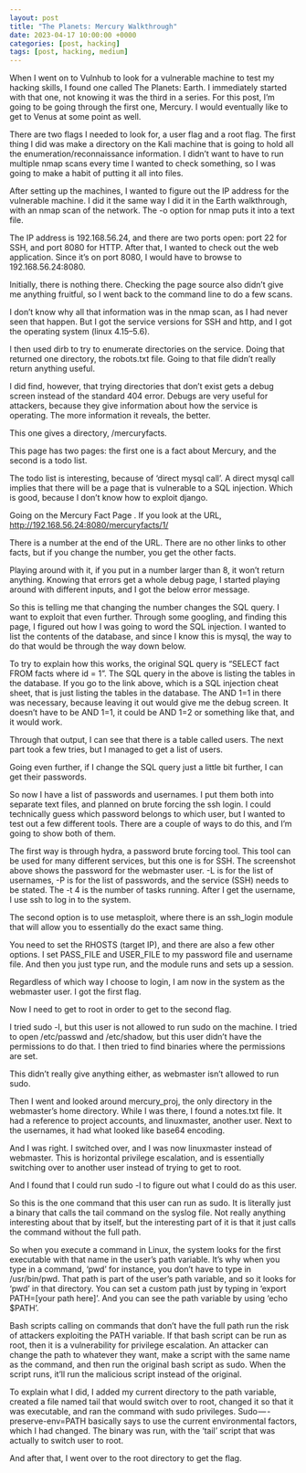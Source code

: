 ```yaml
---
layout: post
title: "The Planets: Mercury Walkthrough"
date: 2023-04-17 10:00:00 +0000
categories: [post, hacking]
tags: [post, hacking, medium]
---
```


When I went on to Vulnhub to look for a vulnerable machine to test my hacking skills, I found one called The Planets: Earth. I immediately started with that one, not knowing it was the third in a series. For this post, I’m going to be going through the first one, Mercury. I would eventually like to get to Venus at some point as well.


There are two flags I needed to look for, a user flag and a root flag. The first thing I did was make a directory on the Kali machine that is going to hold all the enumeration/reconnaissance information. I didn’t want to have to run multiple nmap scans every time I wanted to check something, so I was going to make a habit of putting it all into files.

After setting up the machines, I wanted to figure out the IP address for the vulnerable machine. I did it the same way I did it in the Earth walkthrough, with an nmap scan of the network. The -o option for nmap puts it into a text file.


The IP address is 192.168.56.24, and there are two ports open: port 22 for SSH, and port 8080 for HTTP. After that, I wanted to check out the web application. Since it’s on port 8080, I would have to browse to 192.168.56.24:8080.


Initially, there is nothing there. Checking the page source also didn’t give me anything fruitful, so I went back to the command line to do a few scans.


I don’t know why all that information was in the nmap scan, as I had never seen that happen. But I got the service versions for SSH and http, and I got the operating system (linux 4.15–5.6).

I then used dirb to try to enumerate directories on the service. Doing that returned one directory, the robots.txt file. Going to that file didn’t really return anything useful.


I did find, however, that trying directories that don’t exist gets a debug screen instead of the standard 404 error. Debugs are very useful for attackers, because they give information about how the service is operating. The more information it reveals, the better.


This one gives a directory, /mercuryfacts.


This page has two pages: the first one is a fact about Mercury, and the second is a todo list.


The todo list is interesting, because of ‘direct mysql call’. A direct mysql call implies that there will be a page that is vulnerable to a SQL injection. Which is good, because I don’t know how to exploit django.

Going on the Mercury Fact Page . If you look at the URL, http://192.168.56.24:8080/mercuryfacts/1/

There is a number at the end of the URL. There are no other links to other facts, but if you change the number, you get the other facts.



Playing around with it, if you put in a number larger than 8, it won’t return anything. Knowing that errors get a whole debug page, I started playing around with different inputs, and I got the below error message.



So this is telling me that changing the number changes the SQL query. I want to exploit that even further. Through some googling, and finding this page, I figured out how I was going to word the SQL injection. I wanted to list the contents of the database, and since I know this is mysql, the way to do that would be through the way down below.


To try to explain how this works, the original SQL query is “SELECT fact FROM facts where id = 1”. The SQL query in the above is listing the tables in the database. If you go to the link above, which is a SQL injection cheat sheet, that is just listing the tables in the database. The AND 1=1 in there was necessary, because leaving it out would give me the debug screen. It doesn’t have to be AND 1=1, it could be AND 1=2 or something like that, and it would work.

Through that output, I can see that there is a table called users. The next part took a few tries, but I managed to get a list of users.


Going even further, if I change the SQL query just a little bit further, I can get their passwords.


So now I have a list of passwords and usernames. I put them both into separate text files, and planned on brute forcing the ssh login. I could technically guess which password belongs to which user, but I wanted to test out a few different tools. There are a couple of ways to do this, and I’m going to show both of them.



The first way is through hydra, a password brute forcing tool. This tool can be used for many different services, but this one is for SSH. The screenshot above shows the password for the webmaster user. -L is for the list of usernames, -P is for the list of passwords, and the service (SSH) needs to be stated. The -t 4 is the number of tasks running. After I get the username, I use ssh to log in to the system.


The second option is to use metasploit, where there is an ssh_login module that will allow you to essentially do the exact same thing.


You need to set the RHOSTS (target IP), and there are also a few other options. I set PASS_FILE and USER_FILE to my password file and username file. And then you just type run, and the module runs and sets up a session.

Regardless of which way I choose to login, I am now in the system as the webmaster user. I got the first flag.


Now I need to get to root in order to get to the second flag.

I tried sudo -l, but this user is not allowed to run sudo on the machine. I tried to open /etc/passwd and /etc/shadow, but this user didn’t have the permissions to do that. I then tried to find binaries where the permissions are set.


This didn’t really give anything either, as webmaster isn’t allowed to run sudo.

Then I went and looked around mercury_proj, the only directory in the webmaster’s home directory. While I was there, I found a notes.txt file. It had a reference to project accounts, and linuxmaster, another user. Next to the usernames, it had what looked like base64 encoding.


And I was right. I switched over, and I was now linuxmaster instead of webmaster. This is horizontal privilege escalation, and is essentially switching over to another user instead of trying to get to root.

And I found that I could run sudo -l to figure out what I could do as this user.



So this is the one command that this user can run as sudo. It is literally just a binary that calls the tail command on the syslog file. Not really anything interesting about that by itself, but the interesting part of it is that it just calls the command without the full path.

So when you execute a command in Linux, the system looks for the first executable with that name in the user’s path variable. It’s why when you type in a command, ‘pwd’ for instance, you don’t have to type in /usr/bin/pwd. That path is part of the user’s path variable, and so it looks for ‘pwd’ in that directory. You can set a custom path just by typing in ‘export PATH=[your path here]’. And you can see the path variable by using ‘echo $PATH’.

Bash scripts calling on commands that don’t have the full path run the risk of attackers exploiting the PATH variable. If that bash script can be run as root, then it is a vulnerability for privilege escalation. An attacker can change the path to whatever they want, make a script with the same name as the command, and then run the original bash script as sudo. When the script runs, it’ll run the malicious script instead of the original.


To explain what I did, I added my current directory to the path variable, created a file named tail that would switch over to root, changed it so that it was executable, and ran the command with sudo privileges. Sudo — -preserve-env=PATH basically says to use the current environmental factors, which I had changed. The binary was run, with the ‘tail’ script that was actually to switch user to root.

And after that, I went over to the root directory to get the flag.
